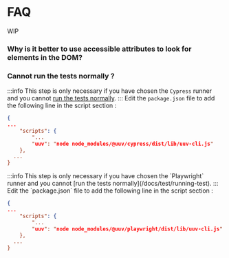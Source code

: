 # FAQ

WIP

### Why is it better to use accessible attributes to look for elements in the DOM?

### Cannot run the tests normally ?

<Tabs>
<TabItem value="cypress" label="Cypress">

:::info
This step is only necessary if you have chosen the `Cypress` runner and you cannot [run the tests normally](/docs/test/running-test).
:::
Edit the `package.json` file to add the following line in the script section :

```json title='package.json'
{
...
    "scripts": {
        "...
        "uuv": "node node_modules/@uuv/cypress/dist/lib/uuv-cli.js"
    },
  ...
}
```

</TabItem>
<TabItem value="playwright" label="Playwright">
:::info
This step is only necessary if you have chosen the `Playwright` runner and you cannot [run the tests normally](/docs/test/running-test).
:::
Edit the `package.json` file to add the following line in the script section :

```json title='package.json'
{
...
    "scripts": {
        "...
        "uuv": "node node_modules/@uuv/playwright/dist/lib/uuv-cli.js"
    },
  ...
}
```

</TabItem>
</Tabs>